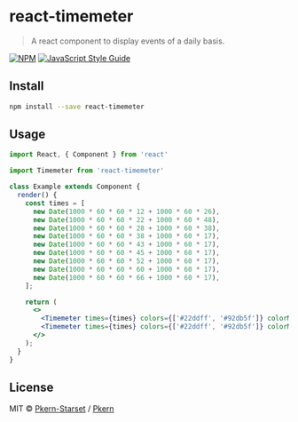 # react-timemeter

> A react component to display events of a daily basis.

[![NPM](https://img.shields.io/npm/v/react-timemeter.svg)](https://www.npmjs.com/package/react-timemeter) [![JavaScript Style Guide](https://img.shields.io/badge/code_style-standard-brightgreen.svg)](https://standardjs.com)

## Install

```bash
npm install --save react-timemeter
```

## Usage

```jsx
import React, { Component } from 'react'

import Timemeter from 'react-timemeter'

class Example extends Component {
  render() {
    const times = [
      new Date(1000 * 60 * 60 * 12 + 1000 * 60 * 26),
      new Date(1000 * 60 * 60 * 22 + 1000 * 60 * 48),
      new Date(1000 * 60 * 60 * 28 + 1000 * 60 * 38),
      new Date(1000 * 60 * 60 * 38 + 1000 * 60 * 17),
      new Date(1000 * 60 * 60 * 43 + 1000 * 60 * 17),
      new Date(1000 * 60 * 60 * 45 + 1000 * 60 * 17),
      new Date(1000 * 60 * 60 * 52 + 1000 * 60 * 17),
      new Date(1000 * 60 * 60 * 60 + 1000 * 60 * 17),
      new Date(1000 * 60 * 60 * 66 + 1000 * 60 * 17),
    ];

    return (
      <>
        <Timemeter times={times} colors={['#22ddff', '#92db5f']} colorMode={'repeat'}/>
        <Timemeter times={times} colors={['#22ddff', '#92db5f']} colorMode={'random'}/>
      </>
    );
  }
}
```

## License

MIT © [Pkern-Starset](https://github.com/Pkern-Starset) / [Pkern](https://gitlab.com/paskern)
